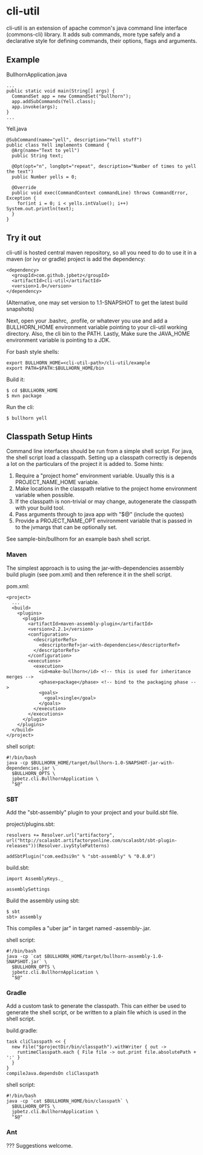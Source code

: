 cli-util
========

cli-util is an extension of apache common's java command line interface (commons-cli) 
library. It adds sub commands, more type safely and a declarative style for defining 
commands, their options, flags and arguments.

Example
-------

BullhornApplication.java

    ...
    public static void main(String[] args) {
      CommandSet app = new CommandSet("bullhorn");
      app.addSubCommands(Yell.class);
      app.invoke(args);
    }
    ...
    
Yell.java


    @SubCommand(name="yell", description="Yell stuff")
    public class Yell implements Command {
      @Arg(name="Text to yell")
      public String text;
  
      @Opt(opt="n", longOpt="repeat", description="Number of times to yell the text")
      public Number yells = 0;
    
      @Override
      public void exec(CommandContext commandLine) throws CommandError, Exception {
        for(int i = 0; i < yells.intValue(); i++) System.out.println(text);
      }
    }


Try it out
-----------

cli-util is hosted central maven repository, so all you need to do to use it in a maven (or ivy or gradle) project is add the dependency:

    <dependency>
      <groupId>com.github.jpbetz</groupId>
      <artifactId>cli-util</artifactId>
      <version>1.0</version>
    </dependency>
    
(Alternative, one may set version to 1.1-SNAPSHOT to get the latest build snapshots)

Next, open your .bashrc, .profile, or whatever you use and add a BULLHORN_HOME environment variable 
pointing to your cli-util working directory. Also, the cli bin to the PATH. 
Lastly, Make sure the JAVA_HOME environment variable is pointing to a JDK.

For bash style shells: 

    export BULLHORN_HOME=<cli-util-path>/cli-util/example
    export PATH=$PATH:$BULLHORN_HOME/bin

Build it:

    $ cd $BULLHORN_HOME
    $ mvn package

Run the cli:

    $ bullhorn yell

Classpath Setup Hints
-------------------------------

Command line interfaces should be run from a simple shell script.  For java, the shell script
load a classpath.  Setting up a classpath correctly is depends a lot on the particulars of the
project it is added to.  Some hints:

1. Require a "project home" environment variable.  Usually this is a PROJECT_NAME_HOME variable.
2. Make locations in the classpath relative to the project home environment variable when possible.
3. If the classpath is non-trivial or may change, autogenerate the classpath with your build tool.
4. Pass arguments through to java app with "$@" (include the quotes)
5. Provide a PROJECT_NAME_OPT environment variable that is passed in to the jvmargs that can be optionally set.

See sample-bin/bullhorn for an example bash shell script.

### Maven

The simplest approach is to using the jar-with-dependencies assembly build plugin (see pom.xml)
and then reference it in the shell script.

pom.xml:

    <project>
      ...
      <build>
        <plugins>
          <plugin>
            <artifactId>maven-assembly-plugin</artifactId>
            <version>2.2.1</version>
            <configuration>
              <descriptorRefs>
                <descriptorRef>jar-with-dependencies</descriptorRef>
              </descriptorRefs>
            </configuration>
            <executions>
              <execution>
                <id>make-bullhorn</id> <!-- this is used for inheritance merges -->
                <phase>package</phase> <!-- bind to the packaging phase -->
                <goals>
                  <goal>single</goal>
                </goals>
              </execution>
            </executions>
          </plugin>
        </plugins>
      </build>
    </project>

shell script:

    #!/bin/bash
    java -cp $BULLHORN_HOME/target/bullhorn-1.0-SNAPSHOT-jar-with-dependencies.jar \
      $BULLHORN_OPTS \
      jpbetz.cli.BullhornApplication \
      "$@"

### SBT

Add the "sbt-assembly" plugin to your project and your build.sbt file.

project/plugins.sbt:

    resolvers += Resolver.url("artifactory", url("http://scalasbt.artifactoryonline.com/scalasbt/sbt-plugin-releases"))(Resolver.ivyStylePatterns)

    addSbtPlugin("com.eed3si9n" % "sbt-assembly" % "0.8.0")

build.sbt:

    import AssemblyKeys._

    assemblySettings

Build the assembly using sbt:

    $ sbt
    sbt> assembly

This compiles a "uber jar" in target named <project-name>-assembly-<version>.jar.

shell script:

    #!/bin/bash
    java -cp `cat $BULLHORN_HOME/target/bullhorn-assembly-1.0-SNAPSHOT.jar` \
      $BULLHORN_OPTS \
      jpbetz.cli.BullhornApplication \
      "$@"

### Gradle

Add a custom task to generate the classpath.  This can either be used to generate the shell script, or
be written to a plain file which is used in the shell script.

build.gradle:

    task cliClasspath << {
      new File("$projectDir/bin/classpath").withWriter { out ->
        runtimeClasspath.each { File file -> out.print file.absolutePath + ':' }
      }
    }
    compileJava.dependsOn cliClasspath

shell script:

    #!/bin/bash
    java -cp `cat $BULLHORN_HOME/bin/classpath` \
      $BULLHORN_OPTS \
      jpbetz.cli.BullhornApplication \
      "$@"

### Ant

??? Suggestions welcome.